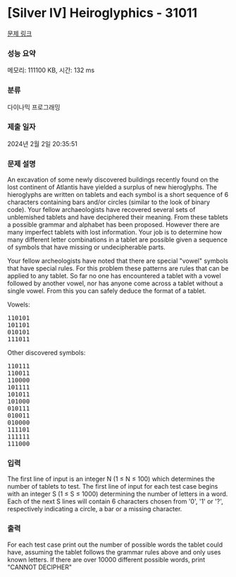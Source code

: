 # [Silver IV] Heiroglyphics - 31011 

[문제 링크](https://www.acmicpc.net/problem/31011) 

### 성능 요약

메모리: 111100 KB, 시간: 132 ms

### 분류

다이나믹 프로그래밍

### 제출 일자

2024년 2월 2일 20:35:51

### 문제 설명

<p>An excavation of some newly discovered buildings recently found on the lost continent of Atlantis have yielded a surplus of new hieroglyphs. The hieroglyphs are written on tablets and each symbol is a short sequence of 6 characters containing bars and/or circles (similar to the look of binary code). Your fellow archaeologists have recovered several sets of unblemished tablets and have deciphered their meaning. From these tablets a possible grammar and alphabet has been proposed. However there are many imperfect tablets with lost information. Your job is to determine how many different letter combinations in a tablet are possible given a sequence of symbols that have missing or undecipherable parts.</p>

<p>Your fellow archeologists have noted that there are special "vowel" symbols that have special rules. For this problem these patterns are rules that can be applied to any tablet. So far no one has encountered a tablet with a vowel followed by another vowel, nor has anyone come across a tablet without a single vowel. From this you can safely deduce the format of a tablet.</p>

<p>Vowels:</p>

<pre>110101
101101
010101
111011
</pre>

<p>Other discovered symbols:</p>

<pre>110111
110011
110000
101111
101011
101000
010111
010011
010000
111101
111111
111000
</pre>

### 입력 

 <p>The first line of input is an integer N (1 ≤ N ≤ 100) which determines the number of tablets to test. The first line of input for each test case begins with an integer S (1 ≤ S ≤ 1000) determining the number of letters in a word. Each of the next S lines will contain 6 characters chosen from '0', '1' or '?', respectively indicating a circle, a bar or a missing character.</p>

### 출력 

 <p>For each test case print out the number of possible words the tablet could have, assuming the tablet follows the grammar rules above and only uses known letters. If there are over 10000 different possible words, print "CANNOT DECIPHER"</p>


